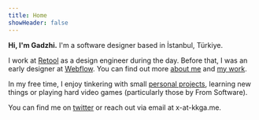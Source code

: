```yaml
---
title: Home
showHeader: false
---
```


**Hi, I'm Gadzhi.** I'm a software designer based in İstanbul, Türkiye.

I work at [Retool](https://retool.com) as a design engineer during the day.
Before that, I was an early designer at [Webflow](https://webflow.com). You can
find out more [about me](about.md) and [my work](work.md).

In my free time, I enjoy tinkering with small [personal projects](projects),
learning new things or playing hard video games (particularly those by From
Software).

You can find me on [twitter](https://twitter.com/@kkga_) or reach out via email
at x-at-kkga.me.

